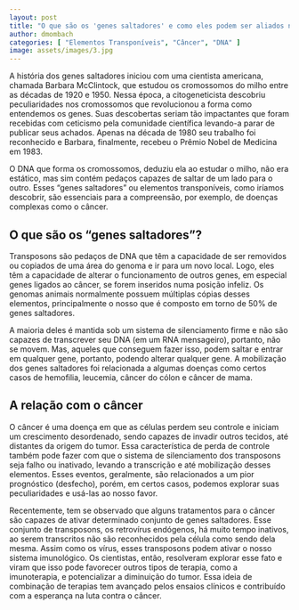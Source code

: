 ```yaml
---
layout: post
title: "O que são os 'genes saltadores' e como eles podem ser aliados na luta contra o câncer"
author: dmombach
categories: [ "Elementos Transponíveis", "Câncer", "DNA" ]
image: assets/images/3.jpg
---
```


A história dos genes saltadores iniciou com uma cientista americana, chamada
Barbara McClintock, que estudou os cromossomos do milho entre as décadas de
1920 e 1950. Nessa época, a citogeneticista descobriu peculiaridades nos
cromossomos que revolucionou a forma como entendemos os genes. Suas descobertas
seriam tão impactantes que foram recebidas com ceticismo pela comunidade
científica levando-a parar de publicar seus achados. Apenas na década de 1980
seu trabalho foi reconhecido e Barbara, finalmente, recebeu o Prêmio Nobel de
Medicina em 1983.

O DNA que forma os cromossomos, deduziu ela ao estudar o milho, não era
estático, mas sim contém pedaços capazes de saltar de um lado para o outro.
Esses “genes saltadores” ou elementos transponíveis, como iríamos
descobrir, são essenciais para a compreensão, por exemplo, de doenças
complexas como o câncer.

## O que são os “genes saltadores”?

Transposons são pedaços de DNA que têm a capacidade de ser removidos ou
copiados de uma área do genoma e ir para um novo local. Logo, eles têm a
capacidade de alterar o funcionamento de outros genes, em especial genes
ligados ao câncer, se forem inseridos numa posição infeliz. Os genomas
animais normalmente possuem múltiplas cópias desses elementos, principalmente
o nosso que é composto em torno de 50% de genes saltadores.

A maioria deles é mantida sob um sistema de silenciamento firme e não são
capazes de transcrever seu DNA (em um RNA mensageiro), portanto, não se movem.
Mas, aqueles que conseguem fazer isso, podem saltar e entrar em qualquer gene,
portanto, podendo alterar qualquer gene. A mobilização dos genes saltadores
foi relacionada a algumas doenças como certos casos de hemofilia, leucemia,
câncer do cólon e câncer de mama.

## A relação com o câncer

O câncer é uma doença em que as células perdem seu controle e iniciam um
crescimento desordenado, sendo capazes de invadir outros tecidos, até
distantes da origem do tumor. Essa característica de perda de controle também
pode fazer com que o sistema de silenciamento dos transposons seja falho ou
inativado, levando a transcrição e até mobilização desses elementos. Esses
eventos, geralmente, são relacionados a um pior prognóstico (desfecho),
porém, em certos casos, podemos explorar suas peculiaridades e usá-las ao
nosso favor.

Recentemente, tem se observado que alguns tratamentos para o câncer são
capazes de ativar determinado conjunto de genes saltadores. Esse conjunto de
transposons, os retrovírus endógenos, há muito tempo inativos, ao serem
transcritos não são reconhecidos pela célula como sendo dela mesma. Assim
como os vírus, esses transposons podem ativar o nosso sistema imunológico. Os
cientistas, então, resolveram explorar esse fato e viram que isso pode
favorecer outros tipos de terapia, como a imunoterapia, e potencializar a
diminuição do tumor. Essa ideia de combinação de terapias tem avançado
pelos ensaios clínicos e contribuído com a esperança na luta contra o
câncer.
